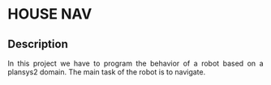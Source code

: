 # HOUSE NAV

## Description

<p align="justify">
In this project we have to program the behavior of a robot based on a plansys2 domain. The main task of the robot is to navigate.
</p>
